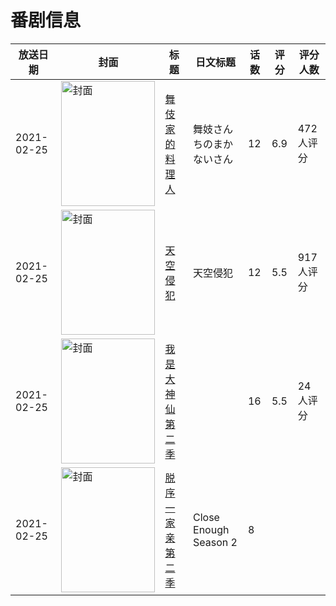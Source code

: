 # 番剧信息

|放送日期|封面|标题|日文标题|话数|评分|评分人数|
|---|---|---|---|---|---|---|
|2021-02-25|<img src="//lain.bgm.tv/pic/cover/c/84/ec/303068_R79G0.jpg" alt="封面" style="width:150px;height:200px;object-fit:cover;">|[舞伎家的料理人](https://bangumi.tv/subject/303068)|舞妓さんちのまかないさん|12|6.9|472人评分|
|2021-02-25|<img src="//lain.bgm.tv/pic/cover/c/15/1d/317693_3W2J6.jpg" alt="封面" style="width:150px;height:200px;object-fit:cover;">|[天空侵犯](https://bangumi.tv/subject/317693)|天空侵犯|12|5.5|917人评分|
|2021-02-25|<img src="//lain.bgm.tv/pic/cover/c/b3/6d/329227_Yr92X.jpg" alt="封面" style="width:150px;height:200px;object-fit:cover;">|[我是大神仙 第二季](https://bangumi.tv/subject/329227)||16|5.5|24人评分|
|2021-02-25|<img src="//lain.bgm.tv/pic/cover/c/52/ab/335279_F33UF.jpg" alt="封面" style="width:150px;height:200px;object-fit:cover;">|[脱序一家亲 第二季](https://bangumi.tv/subject/335279)|Close Enough Season 2|8|||
